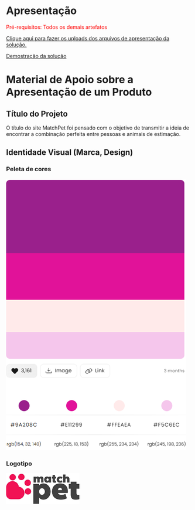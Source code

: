 # Apresentação

<span style="color:red">Pré-requisitos: Todos os demais artefatos</span>

<a href="../presentation/README.md"> Clique aqui para fazer os uploads dos arquivos de apresentação da solução.</a>

[Demostração da solução](/presentation/solucao.mp4)
# Material de Apoio sobre a Apresentação de um Produto

## Título do Projeto

O título do site MatchPet foi pensado com o objetivo de transmitir a ideia de encontrar a combinação perfeita entre pessoas e animais de estimação.

## Identidade Visual (Marca, Design)
### Peleta de cores
![Logo](/src/imagens/paleta/paleta-cores.PNG)
### Logotipo
![Logo](/src/imagens/paleta/logo-matchpet.png)
